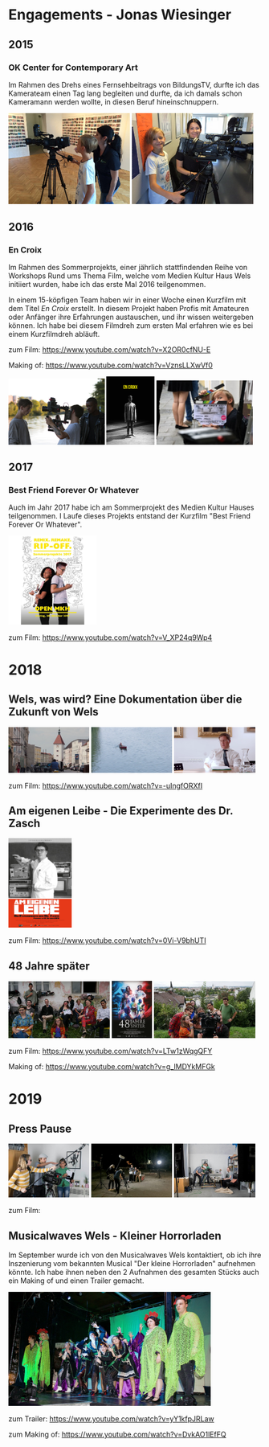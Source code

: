 # Engagements - Jonas Wiesinger

## 2015

### OK Center for Contemporary Art

Im Rahmen des Drehs eines Fernsehbeitrags von BildungsTV, durfte ich das Kamerateam einen Tag lang begleiten und durfte, da ich damals schon Kameramann werden wollte, in diesen Beruf hineinschnuppern.

<p float="left">
  <img src=".\bilder\btv1.jpg" width="48%" />
  <img src=".\bilder\btv2.jpg" width="48%" /> 
</p>


## 2016

### En Croix

Im Rahmen des Sommerprojekts, einer jährlich stattfindenden Reihe von Workshops Rund ums Thema Film, welche vom Medien Kultur Haus Wels initiiert wurden, habe ich das erste Mal 2016 teilgenommen.

In einem 15-köpfigen Team haben wir in einer Woche einen Kurzfilm mit dem Titel *En Croix* erstellt. In diesem Projekt haben Profis mit Amateuren oder Anfänger ihre Erfahrungen austauschen, und ihr wissen weitergeben können. Ich habe bei diesem Filmdreh zum ersten Mal erfahren wie es bei einem Kurzfilmdreh abläuft.

zum Film:	 <https://www.youtube.com/watch?v=X2OR0cfNU-E>

Making of:	<https://www.youtube.com/watch?v=VznsLLXwVf0>

<p float="left">
  <img src=".\bilder\encroix1.jpg" width="38%" />
  <img src=".\bilder\encroix2.jpg" width="19%" /> 
  <img src=".\bilder\encroix3.jpg" width="38%" /> 
</p>


## 2017

### Best Friend Forever Or Whatever

Auch im Jahr 2017 habe ich am Sommerprojekt des Medien Kultur Hauses teilgenommen. I Laufe dieses Projekts entstand der Kurzfilm "Best Friend Forever Or Whatever".

<p float="left">
  <img src=".\bilder\bestfriends1.jpg" width="35%" />
</p>


zum Film:	<https://www.youtube.com/watch?v=V_XP24q9Wp4>

# 2018

## Wels, was wird? Eine Dokumentation über die Zukunft von Wels

<p float="left">
  <img src=".\bilder\welswaswird1.png" width="32%" />
  <img src=".\bilder\welswaswird2.png" width="32%" /> 
  <img src=".\bilder\welswaswird3.png" width="32%" /> 
</p>


zum Film:	<https://www.youtube.com/watch?v=-uIngfORXfI>

## Am eigenen Leibe - Die Experimente des Dr. Zasch

<p float="left">
  <img src=".\bilder\ameigenenleib1.jpg" width="25%" />
</p>


zum Film:	<https://www.youtube.com/watch?v=0Vi-V9bhUTI>

## 48 Jahre später

<p float="left">
  <img src=".\bilder\48Jahrespaeter1.jpg" width="40%" />
  <img src=".\bilder\48Jahrespaeter2.jpg" width="16%" /> 
  <img src=".\bilder\48Jahrespaeter3.jpg" width="40%" /> 
</p>


zum Film:	<https://www.youtube.com/watch?v=LTw1zWqgQFY>

Making of:	<https://www.youtube.com/watch?v=g_lMDYkMFGk>

# 2019

## Press Pause

<p float="left">
  <img src=".\bilder\presspause1.jpg" width="32%" />
  <img src=".\bilder\presspause2.jpg" width="32%" /> 
  <img src=".\bilder\presspause3.jpg" width="32%" /> 
</p>
zum Film: <https://www.youtube.com/watch?v=XXHj03gttl4>

## Musicalwaves Wels - Kleiner Horrorladen

Im September wurde ich von den Musicalwaves Wels kontaktiert, ob ich ihre Inszenierung vom bekannten Musical "Der kleine Horrorladen" aufnehmen könnte. Ich habe ihnen neben den 2 Aufnahmen des gesamten Stücks auch ein Making of und einen Trailer gemacht.

<img src=".\bilder\mw_kleinereHorrorladen.jpg" width="80%">

zum Trailer: <https://www.youtube.com/watch?v=yY1kfpJRLaw>

zum Making of: <https://www.youtube.com/watch?v=DvkAO1lEfFQ>